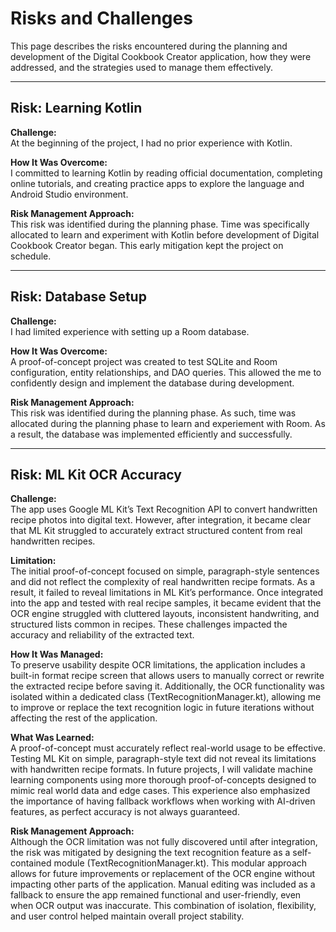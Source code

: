 # Risks and Challenges

This page describes the risks encountered during the planning and development of the Digital Cookbook Creator application, how they were addressed, and the strategies used to manage them effectively.

---

## Risk: Learning Kotlin

**Challenge:**  
At the beginning of the project, I had no prior experience with Kotlin.

**How It Was Overcome:**  
I committed to learning Kotlin by reading official documentation, completing online tutorials, and creating practice apps to explore the language and Android Studio environment.

**Risk Management Approach:**  
This risk was identified during the planning phase. Time was specifically allocated to learn and experiment with Kotlin before development of Digital Cookbook Creator began. This early mitigation kept the project on schedule.

---

## Risk: Database Setup

**Challenge:**  
I had limited experience with setting up a Room database.

**How It Was Overcome:**  
A proof-of-concept project was created to test SQLite and Room configuration, entity relationships, and DAO queries. This allowed the me to confidently design and implement the database during development.

**Risk Management Approach:**  
This risk was identified during the planning phase. As such, time was allocated during the planning phase to learn and experiement with Room. As a result, the database was implemented efficiently and successfully.

---

## Risk: ML Kit OCR Accuracy

**Challenge:**  
The app uses Google ML Kit’s Text Recognition API to convert handwritten recipe photos into digital text. However, after integration, it became clear that ML Kit struggled to accurately extract structured content from real handwritten recipes.

**Limitation:**  
The initial proof-of-concept focused on simple, paragraph-style sentences and did not reflect the complexity of real handwritten recipe formats. As a result, it failed to reveal limitations in ML Kit’s performance. Once integrated into the app and tested with real recipe samples, it became evident that the OCR engine struggled with cluttered layouts, inconsistent handwriting, and structured lists common in recipes. These challenges impacted the accuracy and reliability of the extracted text.

**How It Was Managed:**  
To preserve usability despite OCR limitations, the application includes a built-in format recipe screen that allows users to manually correct or rewrite the extracted recipe before saving it. Additionally, the OCR functionality was isolated within a dedicated class (TextRecognitionManager.kt), allowing me to improve or replace the text recognition logic in future iterations without affecting the rest of the application.

**What Was Learned:**  
A proof-of-concept must accurately reflect real-world usage to be effective. Testing ML Kit on simple, paragraph-style text did not reveal its limitations with handwritten recipe formats. In future projects, I will  validate machine learning components using more thorough proof-of-concepts designed to mimic real world data and edge cases. This experience also emphasized the importance of having fallback workflows when working with AI-driven features, as perfect accuracy is not always guaranteed.

**Risk Management Approach:**  
Although the OCR limitation was not fully discovered until after integration, the risk was mitigated by designing the text recognition feature as a self-contained module (TextRecognitionManager.kt). This modular approach allows for future improvements or replacement of the OCR engine without impacting other parts of the application. Manual editing was included as a fallback to ensure the app remained functional and user-friendly, even when OCR output was inaccurate. This combination of isolation, flexibility, and user control helped maintain overall project stability.
